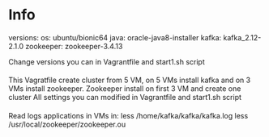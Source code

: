 # Info

####
versions:
os: ubuntu/bionic64
java: oracle-java8-installer
kafka: kafka_2.12-2.1.0
zookeeper: zookeeper-3.4.13

Change versions you can in Vagrantfile and start1.sh script
####
This Vagratfile create cluster from 5 VM, on 5 VMs install kafka and on 3 VMs install zookeeper.
Zookeeper install on first 3 VM and create one cluster
All settings you can modified in Vagrantfile and start1.sh script
####
Read logs applications in VMs in:
less /home/kafka/kafka/kafka.log
less /usr/local/zookeeper/zookeeper.ou
####

